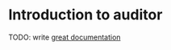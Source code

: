 # Introduction to auditor

TODO: write [great documentation](http://jacobian.org/writing/what-to-write/)

